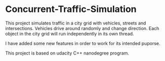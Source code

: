 # Concurrent-Traffic-Simulation

This project simulates traffic in a city grid with vehicles, streets and intersections. Vehicles drive around randomly 
and change direction. Each object in the city grid will run independently in its own thread.

I have added some new features in order to work for its intended puporse.

This project is based on udacity C++ nanodegree program.
